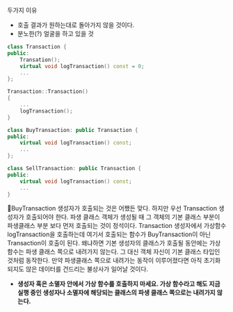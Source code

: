 두가지 이유
+ 호출 결과가 원하는대로 돌아가지 않을 것이다.
+ 분노한(?) 얼굴을 하고 있을 것
```cpp
class Transaction {
public:
	Transation();
	virtual void logTransaction() const = 0;
	...
};

Transaction::Transaction()
{
	...
	logTransaction();
}

class BuyTransaction: public Transaction {
public:
	virtual void logTransaction() const;
	...
};

class SellTransaction: public Transaction {
public:
	virtual void logTransaction() const;
	...
}
```

BuyTransaction 생성자가 호출되는 것은 어쨌든 맞다. 하지만 우선 Transaction 생성자가 호출되어야 한다. 파생 클래스 객체가 생성될 때 그 객체의 기본 클래스 부분이 파생클래스 부분 보다 먼저 호출되는 것이 정석이다. Transaction 생성자에서 가상함수 logTransaction을 호출하는데 여기서 호출되는 함수가 BuyTransaction이 아닌 Transaction이 호출이 된다. 왜냐하면 기본 생성자의 클래스가 호출될 동안에는 가상 함수는 파생 클래스 쪽으로 내려가지 않는다. 그 대신 객체 자신이 기본 클래스 타입인 것처럼 동작한다. 만약 파생클래스 쪽으로 내려가는 동작이 이루어졌다면 아직 초기화 되지도 않은 데이터를 건드리는 불상사가 일어날 것이다.

+ **생성자 혹은 소멸자 안에서 가상 함수를 호출하지 마세요. 가상 함수라고 해도 지금 실행 중인 생성자나 소멸자에 해당되는 클래스의 파생 클래스 쪽으로는 내려가지 않는다.**
